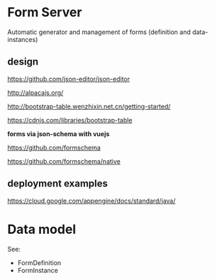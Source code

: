 # Form Server

Automatic generator and management of forms (definition and data-instances)

## design

https://github.com/json-editor/json-editor

http://alpacajs.org/

http://bootstrap-table.wenzhixin.net.cn/getting-started/

https://cdnjs.com/libraries/bootstrap-table

**forms via json-schema with vuejs**

https://github.com/formschema

https://github.com/formschema/native


## deployment examples

https://cloud.google.com/appengine/docs/standard/java/

# Data model

See:

* FormDefinition
* FormInstance